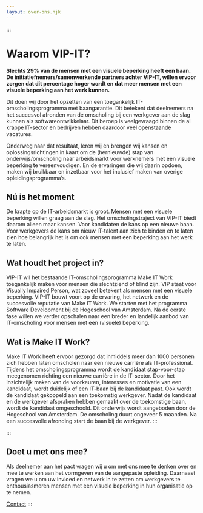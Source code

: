 ```yaml
---
layout: over-ons.njk
---
```

:::
# Waarom VIP-IT?
**Slechts 29% van de mensen met een visuele beperking heeft een baan. De
initiatiefnemers/samenwerkende partners achter VIP-IT, willen ervoor
zorgen dat dit percentage hoger wordt en dat meer mensen met een
visuele beperking aan het werk kunnen.**

Dit doen wij door het opzetten van een toegankelijk IT-omscholingsprogramma
met baangarantie. Dit betekent dat deelnemers na het succesvol afronden van
de omscholing bij een werkgever aan de slag kunnen als softwareontwikkelaar.
Dit beroep is veelgevraagd binnen de al krappe IT-sector en bedrijven hebben
daardoor veel openstaande vacatures.

Onderweg naar dat resultaat, leren wij en brengen wij kansen en
oplossingsrichtingen in kaart om de (hernieuwde) stap van
onderwijs/omscholing naar arbeidsmarkt voor werknemers met een visuele
beperking te vereenvoudigen. En de ervaringen die wij daarin opdoen, maken
wij bruikbaar en inzetbaar voor het inclusief maken van overige
opleidingsprogramma’s.

## Nú is het moment
De krapte op de IT-arbeidsmarkt is groot. Mensen met een visuele beperking
willen graag aan de slag. Het omscholingstraject van VIP-IT biedt daarom
alleen maar kansen. Voor kandidaten de kans op een nieuwe baan. Voor
werkgevers de kans om nieuw IT-talent aan zich te binden en te laten zien
hoe belangrijk het is om ook mensen met een beperking aan het werk te laten.

## Wat houdt het project in?
VIP-IT wil het bestaande IT-omscholingsprogramma Make IT Work toegankelijk 
maken voor mensen die slechtziend of blind zijn. VIP staat voor Visually 
Impaired Person, wat zoveel betekent als mensen met een visuele beperking. 
VIP-IT bouwt voort op de ervaring, het netwerk en de succesvolle reputatie 
van Make IT Work. We starten met het programma Software Development bij de 
Hogeschool van Amsterdam. Na de eerste fase willen we verder opschalen naar 
een breder en landelijk aanbod van IT-omscholing voor mensen met een 
(visuele) beperking.

## Wat is Make IT Work?
Make IT Work heeft ervoor gezorgd dat inmiddels meer dan 1000 personen zich 
hebben laten omscholen naar een nieuwe carrière als IT-professional. Tijdens 
het omscholingsprogramma wordt de kandidaat stap-voor-stap meegenomen 
richting een nieuwe carrière in de IT-sector. Door het inzichtelijk maken 
van de voorkeuren, interesses en motivatie van een kandidaat, wordt 
duidelijk of een IT-baan bij de kandidaat past. Ook wordt de kandidaat 
gekoppeld aan een toekomstig werkgever. Nadat de kandidaat en de werkgever 
afspraken hebben gemaakt over de toekomstige baan, wordt de kandidaat
omgeschoold. Dit onderwijs wordt aangeboden door de Hogeschool van
Amsterdam. De omscholing duurt ongeveer 5 maanden. Na een succesvolle
afronding start de baan bij de werkgever.
:::

:::
## Doet u met ons mee?
Als deelnemer aan het pact vragen wij u om met ons mee te denken over en mee te werken aan het vormgeven van de aangepaste opleiding. Daarnaast vragen we u om uw invloed en netwerk in te zetten om werkgevers te enthousiasmeren mensen met een visuele beperking in hun organisatie op te nemen.

[Contact](/contact)
:::
